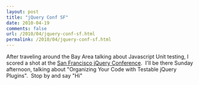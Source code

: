 ```yaml
---
layout: post
title: "jQuery Conf SF"
date: 2010-04-19
comments: false
url: /2010/04/jquery-conf-sf.html
permalink: /2010/04/jquery-conf-sf.html
---
```


After traveling around the Bay Area talking about Javascript Unit testing, I scored a shot at the [San Francisco jQuery Conference](http://events.jquery.org/2010/sf-bay-area/). &nbsp;I'll be there Sunday afternoon, talking about "Organizing Your Code with Testable jQuery Plugins". &nbsp;Stop by and say "Hi"

